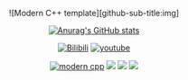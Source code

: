 <div id="title" align=center>

![Modern C++ template][github-sub-title:img]

[![Anurag's GitHub stats](https://github-readme-stats.vercel.app/api?username=WaffleHFB&show_icons=true&theme=tokyonight)](https://b23.tv/iEJTnPp)

[![Bilibili](https://img.shields.io/badge/%E7%9F%A5%E4%B9%8E-mq%E7%99%BD-yello)](https://space.bilibili.com/3493104279620026)
[![youtube](https://img.shields.io/badge/video-YouTube-red)](https://www.youtube.com/@user-imwaffle)

[![modern cpp](https://img.shields.io/badge/code-Modern%20C++-blue)](https://learn.microsoft.com/zh-cn/cpp/cpp/welcome-back-to-cpp-modern-cpp) 
![](https://img.shields.io/badge/丧文化-grey) 
![](https://img.shields.io/badge/后朋克-grey) 
![](https://img.shields.io/badge/二次元-grey)

</div>
